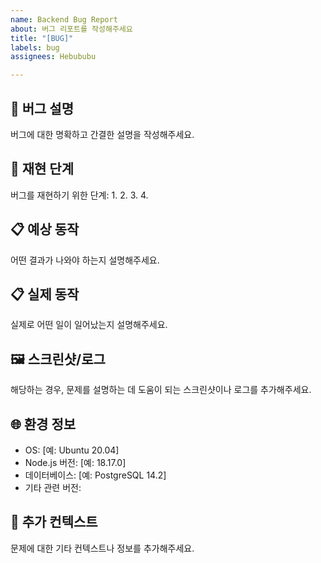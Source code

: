 ```yaml
---
name: Backend Bug Report
about: 버그 리포트를 작성해주세요
title: "[BUG]"
labels: bug
assignees: Hebububu

---
```


## 🐛 버그 설명
버그에 대한 명확하고 간결한 설명을 작성해주세요.

## 🔄 재현 단계
버그를 재현하기 위한 단계:
1. 
2. 
3. 
4. 

## 📋 예상 동작
어떤 결과가 나와야 하는지 설명해주세요.

## 📋 실제 동작
실제로 어떤 일이 일어났는지 설명해주세요.

## 🖼️ 스크린샷/로그
해당하는 경우, 문제를 설명하는 데 도움이 되는 스크린샷이나 로그를 추가해주세요.

## 🌐 환경 정보
- OS: [예: Ubuntu 20.04]
- Node.js 버전: [예: 18.17.0]
- 데이터베이스: [예: PostgreSQL 14.2]
- 기타 관련 버전:

## 📝 추가 컨텍스트
문제에 대한 기타 컨텍스트나 정보를 추가해주세요.
